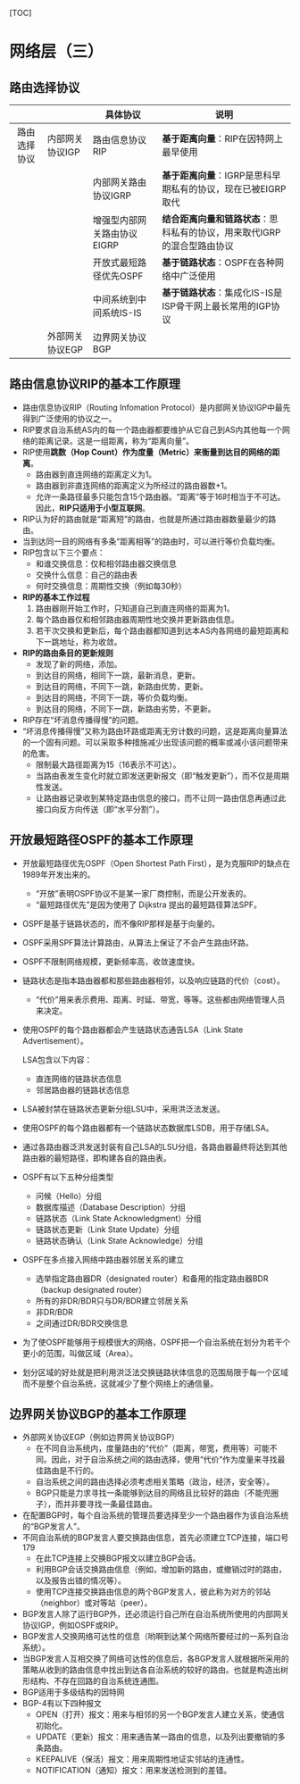 [TOC]

# 网络层（三）

## 路由选择协议

|              |                 | 具体协议                    | 说明                                                         |
| :----------: | --------------- | --------------------------- | ------------------------------------------------------------ |
| 路由选择协议 | 内部网关协议IGP | 路由信息协议RIP             | **基于距离向量**：RIP在因特网上最早使用                      |
|              |                 | 内部网关路由协议IGRP        | **基于距离向量**：IGRP是思科早期私有的协议，现在已被EIGRP取代 |
|              |                 | 增强型内部网关路由协议EIGRP | **结合距离向量和链路状态**：思科私有的协议，用来取代IGRP的混合型路由协议 |
|              |                 | 开放式最短路径优先OSPF      | **基于链路状态**：OSPF在各种网络中广泛使用                   |
|              |                 | 中间系统到中间系统IS-IS     | **基于链路状态**：集成化IS-IS是ISP骨干网上最长常用的IGP协议  |
|              | 外部网关协议EGP | 边界网关协议BGP             |                                                              |



## 路由信息协议RIP的基本工作原理

- 路由信息协议RIP（Routing Infomation Protocol）是内部网关协议IGP中最先得到广泛使用的协议之一。
- RIP要求自治系统AS内的每一个路由器都要维护从它自己到AS内其他每一个网络的距离记录。这是一组距离，称为“距离向量”。
- RIP使用**跳数（Hop Count）作为度量（Metric）来衡量到达目的网络的距离**。
  - 路由器到直连网络的距离定义为1。
  - 路由器到非直连网络的距离定义为所经过的路由器数+1。
  - 允许一条路径最多只能包含15个路由器。“距离”等于16时相当于不可达。因此，**RIP只适用于小型互联网**。
- RIP认为好的路由就是“距离短”的路由，也就是所通过路由器数量最少的路由。
- 当到达同一目的网络有多条“距离相等”的路由时，可以进行等价负载均衡。
- RIP包含以下三个要点：
  - 和谁交换信息：仅和相邻路由器交换信息
  - 交换什么信息：自己的路由表
  - 何时交换信息：周期性交换（例如每30秒）
- **RIP的基本工作过程**
  1. 路由器刚开始工作时，只知道自己到直连网络的距离为1。
  2. 每个路由器仅和相邻路由器周期性地交换并更新路由信息。
  3. 若干次交换和更新后，每个路由器都知道到达本AS内各网络的最短距离和下一跳地址，称为收敛。
- **RIP的路由条目的更新规则**
  - 发现了新的网络，添加。
  - 到达目的网络，相同下一跳，最新消息，更新。
  - 到达目的网络，不同下一跳，新路由优势，更新。
  - 到达目的网络，不同下一跳，等价负载均衡。
  - 到达目的网络，不同下一跳，新路由劣势，不更新。
- RIP存在“坏消息传播得慢”的问题。
- “坏消息传播得慢”又称为路由环路或距离无穷计数的问题，这是距离向量算法的一个固有问题。可以采取多种措施减少出现该问题的概率或减小该问题带来的危害。
  - 限制最大路径距离为15（16表示不可达）。
  - 当路由表发生变化时就立即发送更新报文（即“触发更新”），而不仅是周期性发送。
  - 让路由器记录收到某特定路由信息的接口，而不让同一路由信息再通过此接口向反方向传送（即“水平分割”）。

## 开放最短路径OSPF的基本工作原理

- 开放最短路径优先OSPF（Open Shortest Path First），是为克服RIP的缺点在1989年开发出来的。

  - “开放”表明OSPF协议不是某一家厂商控制，而是公开发表的。
  - “最短路径优先”是因为使用了 Dijkstra 提出的最短路径算法SPF。

- OSPF是基于链路状态的，而不像RIP那样是基于向量的。

- OSPF采用SPF算法计算路由，从算法上保证了不会产生路由环路。

- OSPF不限制网络规模，更新频率高，收敛速度快。

- 链路状态是指本路由器都和那些路由器相邻，以及响应链路的代价（cost）。

  - “代价”用来表示费用、距离、时延、带宽，等等。这些都由网络管理人员来决定。

- 使用OSPF的每个路由器都会产生链路状态通告LSA（Link State Advertisement）。

  LSA包含以下内容：

  - 直连网络的链路状态信息
  - 邻居路由器的链路状态信息

- LSA被封禁在链路状态更新分组LSU中，采用洪泛法发送。

- 使用OSPF的每个路由器都有一个链路状态数据库LSDB，用于存储LSA。

- 通过各路由器泛洪发送封装有自己LSA的LSU分组，各路由器最终将达到其他路由器的最短路径，即构建各自的路由表。

- OSPF有以下五种分组类型

  - 问候（Hello）分组
  - 数据库描述（Database Description）分组
  - 链路状态（Link State Acknowledgment）分组
  - 链路状态更新（Link State Update）分组
  - 链路状态确认（Link State Acknowledge）分组

- OSPF在多点接入网络中路由器邻居关系的建立

  - 选举指定路由器DR（designated router）和备用的指定路由器BDR（backup designated router）
  - 所有的非DR/BDR只与DR/BDR建立邻居关系
  - 非DR/BDR
  - 之间通过DR/BDR交换信息

- 为了使OSPF能够用于规模很大的网络，OSPF把一个自治系统在划分为若干个更小的范围，叫做区域（Area）。

- 划分区域的好处就是把利用洪泛法交换链路状体信息的范围局限于每一个区域而不是整个自治系统，这就减少了整个网络上的通信量。



## 边界网关协议BGP的基本工作原理

- 外部网关协议EGP（例如边界网关协议BGP）
  - 在不同自治系统内，度量路由的“代价”（距离，带宽，费用等）可能不同。因此，对于自治系统之间的路由选择，使用“代价”作为度量来寻找最佳路由是不行的。
  - 自治系统之间的路由选择必须考虑相关策略（政治，经济，安全等）。
  - BGP只能是力求寻找一条能够到达目的网络且比较好的路由（不能兜圈子），而并非要寻找一条最佳路由。
- 在配置BGP时，每个自治系统的管理员要选择至少一个路由器作为该自治系统的“BGP发言人”。
- 不同自治系统的BGP发言人要交换路由信息，首先必须建立TCP连接，端口号179
  - 在此TCP连接上交换BGP报文以建立BGP会话。
  - 利用BGP会话交换路由信息（例如，增加新的路由，或撤销过时的路由，以及报告出错的情况等）。
  - 使用TCP连接交换路由信息的两个BGP发言人，彼此称为对方的邻站（neighbor）或对等站（peer）。
- BGP发言人除了运行BGP外，还必须运行自己所在自治系统所使用的内部网关协议IGP，例如OSPF或RIP。
- BGP发言人交换网络可达性的信息（哟啊到达某个网络所要经过的一系列自治系统）。
- 当BGP发言人互相交换了网络可达性的信息后，各BGP发言人就根据所采用的策略从收到的路由信息中找出到达各自治系统的较好的路由。也就是构造出树形结构、不存在回路的自治系统连通图。
- BGP适用于多级结构的因特网
- BGP-4有以下四种报文
  - OPEN（打开）报文：用来与相邻的另一个BGP发言人建立关系，使通信初始化。
  - UPDATE（更新）报文：用来通告某一路由的信息，以及列出要撤销的多条路由。
  - KEEPALIVE（保活）报文：用来周期性地证实邻站的连通性。
  - NOTIFICATION（通知）报文：用来发送检测到的差错。
